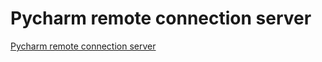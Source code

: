 # Pycharm remote connection server
[Pycharm remote connection server](https://aiwithcloud.com/2022/09/19/pycharm_remote_connection_server/)
